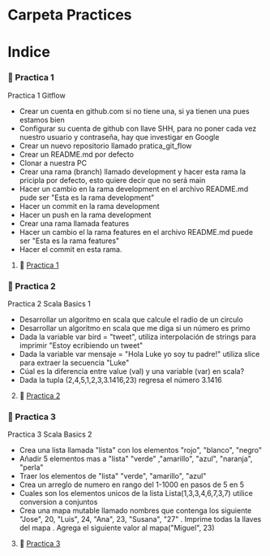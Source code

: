 # Carpeta Practices
# Indice
### :open_file_folder: Practica 1
Practica 1 Gitflow
- Crear un cuenta en github.com si no tiene una, si ya tienen una pues estamos bien
- Configurar su cuenta de github con llave SHH, para no poner cada vez nuestro usuario y contraseña, hay que investigar en Google
- Crear un nuevo repositorio llamado pratica_git_flow
- Crear un README.md por defecto
- Clonar a nuestra PC
- Crear una rama (branch) llamado development y hacer esta rama la pricipla por defecto, esto quiere decir que no será main
- Hacer un cambio en la rama development en el archivo README.md pude ser "Esta es la rama development"
- Hacer un commit en la rama development
- Hacer un push en la rama development
- Crear una rama llamada features
- Hacer un cambio el la rama features en el archivo README.md puede ser "Esta es la rama features"
- Hacer el commit en esta rama.
1. :page_facing_up: [Practica 1](./Practica%20documentadas%20pdf/../Practica%20documentadas%20pdf/practica%201.md)
### :open_file_folder: Practica 2
Practica 2 Scala Basics 1
- Desarrollar un algoritmo en scala que calcule el radio de un circulo
- Desarrollar un algoritmo en scala que me diga si un número es primo
- Dada la variable  var bird = "tweet", utiliza interpolación de strings para imprimir "Estoy ecribiendo un tweet"
- Dada la variable var mensaje = "Hola Luke yo soy tu padre!" utiliza slice para extraer la secuencia "Luke"
- Cúal es la diferencia entre value (val) y una variable (var) en scala?
- Dada la tupla (2,4,5,1,2,3,3.1416,23) regresa el número 3.1416
2. :page_facing_up: [Practica 2](./Practica%20documentadas%20pdf/../Practica%20documentadas%20pdf/practica%201.md)
### :open_file_folder: Practica 3
Practica 3 Scala Basics 2
- Crea una lista llamada "lista" con los elementos "rojo", "blanco", "negro"
- Añadir 5 elementos mas a "lista" "verde" ,"amarillo", "azul", "naranja", "perla"
- Traer los elementos de "lista" "verde", "amarillo", "azul"
- Crea un arreglo de numero en rango del 1-1000 en pasos de 5 en 5
- Cuales son los elementos unicos de la lista Lista(1,3,3,4,6,7,3,7) utilice conversion a conjuntos
- Crea una mapa mutable llamado nombres que contenga los siguiente "Jose", 20, "Luis", 24, "Ana", 23, "Susana", "27"
   . Imprime todas la llaves del mapa
   . Agrega el siguiente valor al mapa("Miguel", 23)
3. :page_facing_up: [Practica 3](./Practica%20documentadas%20pdf/../Practica%20documentadas%20pdf/practica%201.md)
